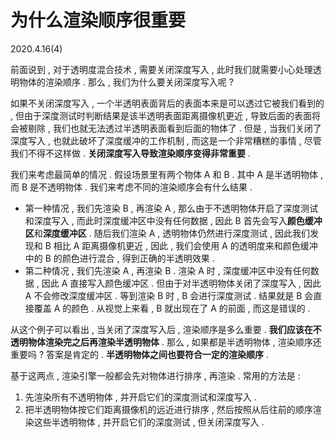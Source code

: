 # 为什么渲染顺序很重要

2020.4.16(4)

前面说到 , 对于透明度混合技术 , 需要关闭深度写入 , 此时我们就需要小心处理透明物体的渲染顺序 . 那么 , 我们为什么要关闭深度写入呢 ?

如果不关闭深度写入 , 一个半透明表面背后的表面本来是可以透过它被我们看到的 , 但由于深度测试时判断结果是该半透明表面距离摄像机更近 , 导致后面的表面将会被剔除 , 我们也就无法透过半透明表面看到后面的物体了 . 但是 , 当我们关闭了深度写入 , 也就此破坏了深度缓冲的工作机制 , 而这是一个非常糟糕的事情 , 尽管我们不得不这样做 . **关闭深度写入导致渲染顺序变得非常重要** .

我们来考虑最简单的情况 . 假设场景里有两个物体 A 和 B . 其中 A 是半透明物体 , 而 B 是不透明物体 . 我们来考虑不同的渲染顺序会有什么结果 .

- 第一种情况 , 我们先渲染 B , 再渲染 A , 那么由于不透明物体开启了深度测试和深度写入 , 而此时深度缓冲区中没有任何数据 , 因此 B 首先会写入**颜色缓冲区**和**深度缓冲区** . 随后我们渲染 A , 透明物体仍然进行深度测试 , 因此我们发现和 B 相比 A 距离摄像机更近 , 因此 , 我们会使用 A 的透明度来和颜色缓冲中的 B 的颜色进行混合 , 得到正确的半透明效果 .
- 第二种情况 , 我们先渲染 A , 再渲染 B . 渲染 A 时 , 深度缓冲区中没有任何数据 , 因此 A 直接写入颜色缓冲区 . 但由于对半透明物体关闭了深度写入 , 因此 A 不会修改深度缓冲区 . 等到渲染 B 时 , B 会进行深度测试 . 结果就是 B 会直接覆盖 A 的颜色 . 从视觉上来看 , B 就出现在了 A 的前面 , 而这是错误的 .

从这个例子可以看出 , 当关闭了深度写入后 , 渲染顺序是多么重要 . **我们应该在不透明物体渲染完之后再渲染半透明物体** . 那么 , 如果都是半透明物体 , 渲染顺序还重要吗 ? 答案是肯定的 . **半透明物体之间也要符合一定的渲染顺序** .

基于这两点 , 渲染引擎一般都会先对物体进行排序 , 再渲染 . 常用的方法是 :

1. 先渲染所有不透明物体 , 并开启它们的深度测试和深度写入 .
2. 把半透明物体按它们距离摄像机的远近进行排序 , 然后按照从后往前的顺序渲染这些半透明物体 , 并开启它们的深度测试 , 但关闭深度写入 .
